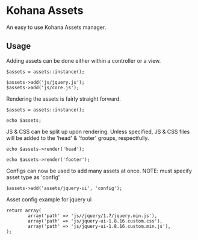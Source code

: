 Kohana Assets
=============

An easy to use Kohana Assets manager. 

## Usage

Adding assets can be done either within a controller or a view.

    $assets = assets::instance();
  
    $assets->add('js/jquery.js');
    $assets->add('js/core.js');

Rendering the assets is fairly straight forward.

    $assets = assets::instance();
  
    echo $assets;

JS & CSS can be split up upon rendering. Unless specified, JS & CSS files will be added to the 'head' & 'footer' groups, respectfully.

    echo $assets->render('head');
    
    echo $assets->render('footer');

Configs can now be used to add many assets at once. NOTE: must specify asset type as 'config'

    $assets->add('assets/jquery-ui', 'config');
    
Asset config example for jquery ui

    return array(
            array('path' => 'js//jquery/1.7/jquery.min.js'),
	        array('path' => 'js/jquery-ui-1.8.16.custom.css'),
	        array('path' => 'js/jquery-ui-1.8.16.custom.min.js'),
    );